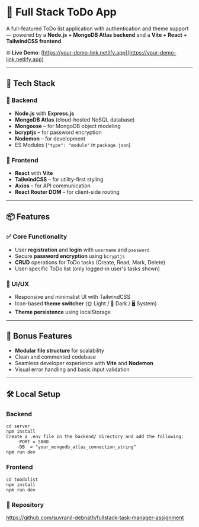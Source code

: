 # 📝 Full Stack ToDo App

A full-featured ToDo list application with authentication and theme support — powered by a **Node.js + MongoDB Atlas backend** and a **Vite + React + TailwindCSS frontend**.

🌐 **Live Demo**: [https://your-demo-link.netlify.app](https://your-demo-link.netlify.app)

---

## 🚀 Tech Stack

### 🔧 Backend
- **Node.js** with **Express.js**
- **MongoDB Atlas** (cloud-hosted NoSQL database)
- **Mongoose** – for MongoDB object modeling
- **bcryptjs** – for password encryption
- **Nodemon** – for development
- ES Modules (`"type": "module"` in `package.json`)

### 🎨 Frontend
- **React** with **Vite**
- **TailwindCSS** – for utility-first styling
- **Axios** – for API communication
- **React Router DOM** – for client-side routing

---

## 📦 Features

### ✅ Core Functionality
- User **registration** and **login** with `username` and `password`
- Secure **password encryption** using `bcryptjs`
- **CRUD** operations for ToDo tasks (Create, Read, Mark, Delete)
- User-specific ToDo list (only logged-in user's tasks shown)

### 🎨 UI/UX
- Responsive and minimalist UI with TailwindCSS
- Icon-based **theme switcher** (🌞 Light / 🌙 Dark / 🖥️ System)
- **Theme persistence** using localStorage

---

## 🎁 Bonus Features
- **Modular file structure** for scalability
- Clean and commented codebase
- Seamless developer experience with **Vite** and **Nodemon**
- Visual error handling and basic input validation

---

## 🛠️ Local Setup 
### Backend
    cd server
    npm install
    Create a .env file in the backend/ directory and add the following:
        -PORT = 5000
        -DB  = "your_mongodb_atlas_connection_string"
    npm run dev
### Frontend
    cd toodolist
    npm install
    npm run dev
### 📁  Repository
https://github.com/suvranil-debnath/fullstack-task-manager-assignment
